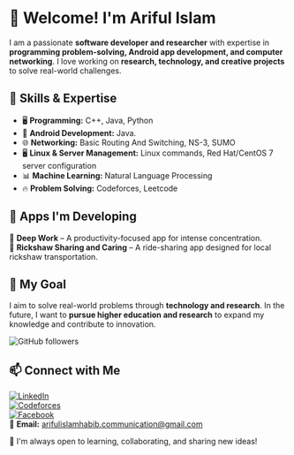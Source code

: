 # 👋 Welcome! I'm Ariful Islam  

I am a passionate **software developer and researcher** with expertise in **programming problem-solving, Android app development, and computer networking**. I love working on **research, technology, and creative projects** to solve real-world challenges.  

## 🚀 Skills & Expertise  
- 🖥️ **Programming:** C++, Java, Python  
- 📱 **Android Development:** Java.  
- 🌐 **Networking:**  Basic Routing And Switching, NS-3, SUMO
 - 🖥️ **Linux & Server Management:** Linux commands, Red Hat/CentOS 7 server configuration  
- 📊 **Machine Learning:** Natural Language Processing  
- 🔥 **Problem Solving:** Codeforces, Leetcode  

## 📱 Apps I'm Developing  
🚀 **Deep Work** – A productivity-focused app for intense concentration.  
🚴 **Rickshaw Sharing and Caring** – A ride-sharing app designed for local rickshaw transportation.  

## 📌 My Goal  
I aim to solve real-world problems through **technology and research**. In the future, I want to **pursue higher education and research** to expand my knowledge and contribute to innovation.  

![GitHub followers](https://img.shields.io/github/followers/ArifulIslamHabib?style=social)  

## 📫 Connect with Me  
[![LinkedIn](https://img.shields.io/badge/LinkedIn-Ariful%20Islam-blue?logo=linkedin&style=flat)](https://www.linkedin.com/in/ariful-islam-habib/)  
[![Codeforces](https://img.shields.io/badge/Codeforces-Bybers_-blue?logo=codeforces&style=flat)](https://codeforces.com/profile/Bybers_)  
[![Facebook](https://img.shields.io/badge/Facebook-Ariful%20Islam-blue?logo=facebook&style=flat)](https://www.facebook.com/ariful.islam.habib.m/)  
📧 **Email:** arifulislamhabib.communication@gmail.com  

🙌 I'm always open to learning, collaborating, and sharing new ideas!  
